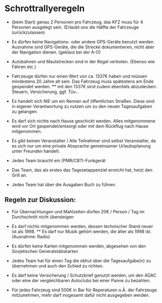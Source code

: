 # Schrottrallyeregeln

* (beim Start) genau 2 Personen pro Fahrzeug, das KFZ muss für 4 Personen ausgelegt sein. (Erlaubt uns die Hälfte der Fahrzeuge zurückzulassen)
* Es dürfen keine Navigations- oder andere GPS-Geräte benutzt werden. Ausnahme sind GPS-Geräte, die die Strecke dokumentieren, nicht aber der Navigation dienen. (geklaut bei der A-O)
* Autobahnen und Mautstrecken sind in der Regel verboten. (Ebenso wie Fähren etc.)
* Fahrzeuge dürfen nur einen Wert von ca. 1337€ haben und müssen mindestens 20 Jahre alt sein. Das Fahrzeug muss spätestens am Ende gespendet werden.
** mit den 1337€ sind zudem ebenfalls abzudecken: Steuern, Versicherung, ggf. Tüv...
* Es handelt sich NIE um ein Rennen auf öffentlichen Straßen. Diese sind in eigener Verantwortung zu nutzen um zu den neuen Tagesaufgaben zu gelangen.
* Es darf sich nichts nach Hause geschickt werden. Alles mitgenommene wird vor Ort gespendet/entsorgt oder mit dem Rückflug nach Hause mitgenommen.
* Es gibt keinen Veranstalter / Alle Teilnehmer sind selbst Veranstalter, da es sich nur um eine private Absprache gemeinsamer Urlaubsplanung unter Freunden handelt.
* Jedes Team braucht ein (PMR/CB?)-Funkgerät
* Das Team, das als erstes das Tagesetappenziel erreicht hat, heizt den Grill an.

* Jedes Team hat über die Ausgaben Buch zu führen.

## Regeln zur Diskussion:
* Für Übernachtungen und Mahlzeiten dürfen 20€ / Person / Tag im Durchschnitt nicht übersteigen
* Es darf nichts mitgenommen werden, dessen technischer Stand neuer ist als 1998.
** Es darf nur Musik gehört werden, die älter als 1998 ist. (Ausnahme: Radio)
* Es dürfen keine Karten mitgenommen werden, abgesehen von den Sovjetischen Generalstabskarten
* Jedes Team hat für einen Tag die obhut über die Tagesaufgabe(n) zu übernehmen und auch den Schied zu richten.

* Es darf keine Versicherung / Schutzbrief genutzt werden, um den ADAC oder eine der vergleichbaren Autoclubs bei einer Panne zu bezahlen.
* Für jedes Fahrzeug sind 500€ in Bar für Reperaturen o.Ä. der Fahrzeuge mitzunehmen, mehr darf insgesamt dafür nicht ausgegeben werden.

